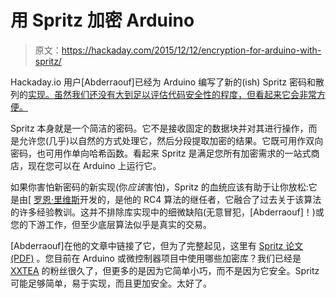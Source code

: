 # 用 Spritz 加密 Arduino

> 原文：<https://hackaday.com/2015/12/12/encryption-for-arduino-with-spritz/>

Hackaday.io 用户[Abderraouf]已经为 Arduino 编写了新的(ish) Spritz 密码和散列的[实现。虽然我们还没有大到足以评估代码安全性的程度，但看起来它会非常方便。](https://hackaday.io/project/8244-arduino-spritz-cipher-library)

Spritz 本身就是一个简洁的密码。它不是接收固定的数据块并对其进行操作，而是允许您(几乎)以自然的方式处理它，然后分段提取加密的结果。它既可用作双向密码，也可用作单向哈希函数。看起来 Spritz 是满足您所有加密需求的一站式商店，现在您可以在 Arduino 上运行它。

如果你害怕新密码的新实现(你*应该*害怕)，Spritz 的血统应该有助于让你放松:它是由[ [罗恩·里维斯](https://en.wikipedia.org/wiki/Ron_Rivest)开发的，是他的 RC4 算法的继任者，它融合了过去关于该算法的许多经验教训。这并不排除库实现中的细微缺陷(无意冒犯，[Abderraouf]！)或您的下游工作，但至少底层算法似乎是真实的交易。

[Abderraouf]在他的文章中链接了它，但为了完整起见，这里有 [Spritz 论文(PDF)](https://people.csail.mit.edu/rivest/pubs/RS14.pdf) 。您目前在 Arduino 或微控制器项目中使用哪些加密库？我们已经是 [XXTEA](https://en.wikipedia.org/wiki/XXTEA) 的粉丝很久了，但更多的是因为它简单小巧，而不是因为它安全。Spritz 可能足够简单，易于实现，而且更加安全。太好了。